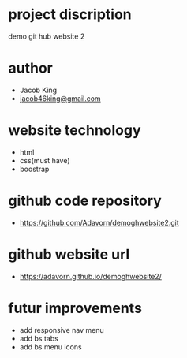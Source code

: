 # project discription
demo git hub website 2

# author
- Jacob King
- jacob46king@gmail.com

# website technology
- html
- css(must have)
- boostrap

# github code repository
- https://github.com/Adavorn/demoghwebsite2.git

# github website url
- https://adavorn.github.io/demoghwebsite2/

# futur improvements
- add responsive nav menu
- add bs tabs
- add bs menu icons

